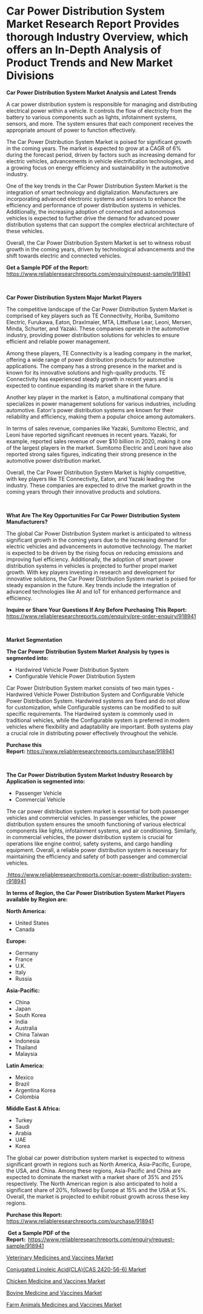 <p><h1>Car Power Distribution System Market Research Report Provides thorough Industry Overview, which offers an In-Depth Analysis of Product Trends and New Market Divisions</h1></p><p><strong>Car Power Distribution System Market Analysis and Latest Trends</strong></p>
<p><p>A car power distribution system is responsible for managing and distributing electrical power within a vehicle. It controls the flow of electricity from the battery to various components such as lights, infotainment systems, sensors, and more. The system ensures that each component receives the appropriate amount of power to function effectively.</p><p>The Car Power Distribution System Market is poised for significant growth in the coming years. The market is expected to grow at a CAGR of 6% during the forecast period, driven by factors such as increasing demand for electric vehicles, advancements in vehicle electrification technologies, and a growing focus on energy efficiency and sustainability in the automotive industry.</p><p>One of the key trends in the Car Power Distribution System Market is the integration of smart technology and digitalization. Manufacturers are incorporating advanced electronic systems and sensors to enhance the efficiency and performance of power distribution systems in vehicles. Additionally, the increasing adoption of connected and autonomous vehicles is expected to further drive the demand for advanced power distribution systems that can support the complex electrical architecture of these vehicles.</p><p>Overall, the Car Power Distribution System Market is set to witness robust growth in the coming years, driven by technological advancements and the shift towards electric and connected vehicles.</p></p>
<p><strong>Get a Sample PDF of the Report:&nbsp;</strong> <a href="https://www.reliableresearchreports.com/enquiry/request-sample/918941">https://www.reliableresearchreports.com/enquiry/request-sample/918941</a></p>
<p>&nbsp;</p>
<p><strong>Car Power Distribution System Major Market Players</strong></p>
<p><p>The competitive landscape of the Car Power Distribution System Market is comprised of key players such as TE Connectivity, Horiba, Sumitomo Electric, Furukawa, Eaton, Draxlmaier, MTA, Littelfuse Lear, Leoni, Mersen, Minda, Schurter, and Yazaki. These companies operate in the automotive industry, providing power distribution solutions for vehicles to ensure efficient and reliable power management.</p><p>Among these players, TE Connectivity is a leading company in the market, offering a wide range of power distribution products for automotive applications. The company has a strong presence in the market and is known for its innovative solutions and high-quality products. TE Connectivity has experienced steady growth in recent years and is expected to continue expanding its market share in the future.</p><p>Another key player in the market is Eaton, a multinational company that specializes in power management solutions for various industries, including automotive. Eaton's power distribution systems are known for their reliability and efficiency, making them a popular choice among automakers.</p><p>In terms of sales revenue, companies like Yazaki, Sumitomo Electric, and Leoni have reported significant revenues in recent years. Yazaki, for example, reported sales revenue of over $10 billion in 2020, making it one of the largest players in the market. Sumitomo Electric and Leoni have also reported strong sales figures, indicating their strong presence in the automotive power distribution market.</p><p>Overall, the Car Power Distribution System Market is highly competitive, with key players like TE Connectivity, Eaton, and Yazaki leading the industry. These companies are expected to drive the market growth in the coming years through their innovative products and solutions.</p></p>
<p>&nbsp;</p>
<p><strong>What Are The Key Opportunities For Car Power Distribution System Manufacturers?</strong></p>
<p><p>The global Car Power Distribution System market is anticipated to witness significant growth in the coming years due to the increasing demand for electric vehicles and advancements in automotive technology. The market is expected to be driven by the rising focus on reducing emissions and improving fuel efficiency. Additionally, the adoption of smart power distribution systems in vehicles is projected to further propel market growth. With key players investing in research and development for innovative solutions, the Car Power Distribution System market is poised for steady expansion in the future. Key trends include the integration of advanced technologies like AI and IoT for enhanced performance and efficiency.</p></p>
<p><strong>Inquire or Share Your Questions If Any Before Purchasing This Report:</strong> <a href="https://www.reliableresearchreports.com/enquiry/pre-order-enquiry/918941">https://www.reliableresearchreports.com/enquiry/pre-order-enquiry/918941</a></p>
<p>&nbsp;</p>
<p><strong>Market Segmentation</strong></p>
<p><strong>The Car Power Distribution System Market Analysis by types is segmented into:</strong></p>
<p><ul><li>Hardwired Vehicle Power Distribution System</li><li>Configurable Vehicle Power Distribution System</li></ul></p>
<p><p>Car Power Distribution System market consists of two main types - Hardwired Vehicle Power Distribution System and Configurable Vehicle Power Distribution System. Hardwired systems are fixed and do not allow for customization, while Configurable systems can be modified to suit specific requirements. The Hardwired system is commonly used in traditional vehicles, while the Configurable system is preferred in modern vehicles where flexibility and adaptability are important. Both systems play a crucial role in distributing power effectively throughout the vehicle.</p></p>
<p><strong>Purchase this Report:&nbsp;</strong><a href="https://www.reliableresearchreports.com/purchase/918941">https://www.reliableresearchreports.com/purchase/918941</a></p>
<p>&nbsp;</p>
<p><strong>The Car Power Distribution System Market Industry Research by Application is segmented into:</strong></p>
<p><ul><li>Passenger Vehicle</li><li>Commercial Vehicle</li></ul></p>
<p><p>The car power distribution system market is essential for both passenger vehicles and commercial vehicles. In passenger vehicles, the power distribution system ensures the smooth functioning of various electrical components like lights, infotainment systems, and air conditioning. Similarly, in commercial vehicles, the power distribution system is crucial for operations like engine control, safety systems, and cargo handling equipment. Overall, a reliable power distribution system is necessary for maintaining the efficiency and safety of both passenger and commercial vehicles.</p></p>
<p><a href="https://www.reliableresearchreports.com/car-power-distribution-system-r918941">&nbsp;https://www.reliableresearchreports.com/car-power-distribution-system-r918941</a></p>
<p><strong>In terms of Region, the Car Power Distribution System Market Players available by Region are:</strong></p>
<p>
    <p> <strong> North America: </strong>
        <ul>
            <li>United States</li>
            <li>Canada</li>
        </ul>
        </p> 
    <p> <strong> Europe: </strong>
        <ul>
            <li>Germany</li>
            <li>France</li>
            <li>U.K.</li>
            <li>Italy</li>
            <li>Russia</li>
        </ul>
        </p> 
    <p> <strong> Asia-Pacific: </strong>
        <ul>
            <li>China</li>
            <li>Japan</li>
            <li>South Korea</li>
            <li>India</li>
            <li>Australia</li>
            <li>China Taiwan</li>
            <li>Indonesia</li>
            <li>Thailand</li>
            <li>Malaysia</li>
        </ul>
        </p> 
    <p> <strong> Latin America: </strong>
        <ul>
            <li>Mexico</li>
            <li>Brazil</li>
            <li>Argentina Korea</li>
            <li>Colombia</li>
        </ul>
        </p> 
    <p> <strong> Middle East & Africa: </strong>
        <ul>
            <li>Turkey</li>
            <li>Saudi</li>
            <li>Arabia</li>
            <li>UAE</li>
            <li>Korea</li>
        </ul>
    </p>
    </p>
<p><p>The global car power distribution system market is expected to witness significant growth in regions such as North America, Asia-Pacific, Europe, the USA, and China. Among these regions, Asia-Pacific and China are expected to dominate the market with a market share of 35% and 25% respectively. The North American region is also anticipated to hold a significant share of 20%, followed by Europe at 15% and the USA at 5%. Overall, the market is projected to exhibit robust growth across these key regions.</p></p>
<p><strong>Purchase this Report: </strong><a href="https://www.reliableresearchreports.com/purchase/918941">https://www.reliableresearchreports.com/purchase/918941</a></p>
<p>&nbsp;<strong>Get a Sample PDF of the Report:&nbsp;&nbsp;</strong><a href="https://www.reliableresearchreports.com/enquiry/request-sample/918941">https://www.reliableresearchreports.com/enquiry/request-sample/918941</a></p>
<p><strong></strong></p>
<p><p><a href="https://github.com/JordyBecker/Market-Research-Report-List-1/blob/main/veterinary-medicines-and-vaccines-market.md">Veterinary Medicines and Vaccines Market</a></p><p><a href="https://www.linkedin.com/pulse/insights-conjugated-linoleic-acidclacas-2420-56-6-industry-kgmgf?trackingId=l9O64kU7SeS99LgwFmdAIA%3D%3D">Conjugated Linoleic Acid(CLA)(CAS 2420-56-6) Market</a></p><p><a href="https://github.com/ranaacryptoaddmin/Market-Research-Report-List-1/blob/main/chicken-medicine-and-vaccines-market.md">Chicken Medicine and Vaccines Market</a></p><p><a href="https://github.com/NorbertYates/Market-Research-Report-List-6/blob/main/bovine-medicine-and-vaccines-market.md">Bovine Medicine and Vaccines Market</a></p><p><a href="https://github.com/jadenRaynor/Market-Research-Report-List-1/blob/main/farm-animals-medicines-and-vaccines-market.md">Farm Animals Medicines and Vaccines Market</a></p></p>